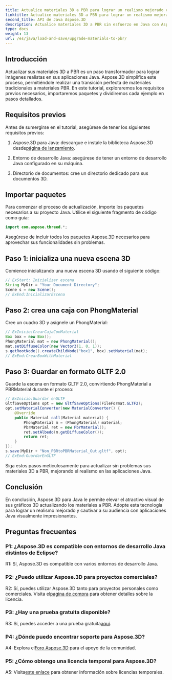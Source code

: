 ```yaml
---
title: Actualice materiales 3D a PBR para lograr un realismo mejorado en Java con Aspose.3D
linktitle: Actualice materiales 3D a PBR para lograr un realismo mejorado en Java con Aspose.3D
second_title: API de Java Aspose.3D
description: Actualice materiales 3D a PBR sin esfuerzo en Java con Aspose.3D. Logre un realismo mejorado para imágenes cautivadoras.
type: docs
weight: 13
url: /es/java/load-and-save/upgrade-materials-to-pbr/
---
```

## Introducción

Actualizar sus materiales 3D a PBR es un paso transformador para lograr imágenes realistas en sus aplicaciones Java. Aspose.3D simplifica este proceso, permitiéndole realizar una transición perfecta de materiales tradicionales a materiales PBR. En este tutorial, exploraremos los requisitos previos necesarios, importaremos paquetes y dividiremos cada ejemplo en pasos detallados.

## Requisitos previos

Antes de sumergirse en el tutorial, asegúrese de tener los siguientes requisitos previos:

1.  Aspose.3D para Java: descargue e instale la biblioteca Aspose.3D desde[página de lanzamiento](https://releases.aspose.com/3d/java/).

2. Entorno de desarrollo Java: asegúrese de tener un entorno de desarrollo Java configurado en su máquina.

3. Directorio de documentos: cree un directorio dedicado para sus documentos 3D.

## Importar paquetes

Para comenzar el proceso de actualización, importe los paquetes necesarios a su proyecto Java. Utilice el siguiente fragmento de código como guía:

```java
import com.aspose.threed.*;
```

Asegúrese de incluir todos los paquetes Aspose.3D necesarios para aprovechar sus funcionalidades sin problemas.

## Paso 1: inicializa una nueva escena 3D

Comience inicializando una nueva escena 3D usando el siguiente código:

```java
// ExStart: Inicializar escena
String MyDir = "Your Document Directory";
Scene s = new Scene();
// ExEnd:InicializarEscena
```

## Paso 2: crea una caja con PhongMaterial

Cree un cuadro 3D y asígnele un PhongMaterial:

```java
// ExInicio:CrearCajaConMaterial
Box box = new Box();
PhongMaterial mat = new PhongMaterial();
mat.setDiffuseColor(new Vector3(1, 0, 1));
s.getRootNode().createChildNode("box1", box).setMaterial(mat);
// ExEnd:CrearBoxWithMaterial
```

## Paso 3: Guardar en formato GLTF 2.0

Guarde la escena en formato GLTF 2.0, convirtiendo PhongMaterial a PBRMaterial durante el proceso:

```java
// ExInicio:Guardar enGLTF
GltfSaveOptions opt = new GltfSaveOptions(FileFormat.GLTF2);
opt.setMaterialConverter(new MaterialConverter() {
    @Override
    public Material call(Material material) {
        PhongMaterial m = (PhongMaterial) material;
        PbrMaterial ret = new PbrMaterial();
        ret.setAlbedo(m.getDiffuseColor());
        return ret;
    }
});
s.save(MyDir + "Non_PBRtoPBRMaterial_Out.gltf", opt);
// ExEnd:GuardarEnGLTF
```

Siga estos pasos meticulosamente para actualizar sin problemas sus materiales 3D a PBR, mejorando el realismo en las aplicaciones Java.

## Conclusión

En conclusión, Aspose.3D para Java le permite elevar el atractivo visual de sus gráficos 3D actualizando los materiales a PBR. Adopte esta tecnología para lograr un realismo mejorado y cautivar a su audiencia con aplicaciones Java visualmente impresionantes.

## Preguntas frecuentes

### P1: ¿Aspose.3D es compatible con entornos de desarrollo Java distintos de Eclipse?

R1: Sí, Aspose.3D es compatible con varios entornos de desarrollo Java.

### P2: ¿Puedo utilizar Aspose.3D para proyectos comerciales?

 R2: Sí, puedes utilizar Aspose.3D tanto para proyectos personales como comerciales. Visita el[pagina de compra](https://purchase.aspose.com/buy) para obtener detalles sobre la licencia.

### P3: ¿Hay una prueba gratuita disponible?

R3: Sí, puedes acceder a una prueba gratuita[aquí](https://releases.aspose.com/).

### P4: ¿Dónde puedo encontrar soporte para Aspose.3D?

 A4: Explora el[Foro Aspose.3D](https://forum.aspose.com/c/3d/18) para el apoyo de la comunidad.

### P5: ¿Cómo obtengo una licencia temporal para Aspose.3D?

 A5: Visita[este enlace](https://purchase.aspose.com/temporary-license/) para obtener información sobre licencias temporales.